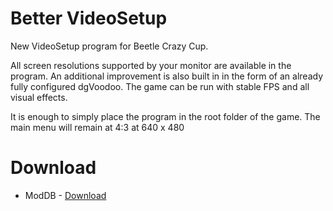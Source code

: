 # Better VideoSetup
New VideoSetup program for Beetle Crazy Cup.

All screen resolutions supported by your monitor are available in the program. An additional improvement is also built in in the form of an already fully configured dgVoodoo. The game can be run with stable FPS and all visual effects.

It is enough to simply place the program in the root folder of the game.
The main menu will remain at 4:3 at 640 x 480

# Download
- ModDB - [Download](https://www.moddb.com/games/beetle-crazy-cup/downloads/better-videosetup)

